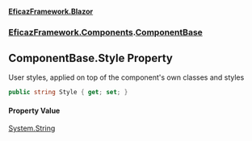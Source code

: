 #### [EficazFramework.Blazor](EficazFrameworkBlazor.md 'EficazFramework Blazor')
### [EficazFramework.Components](EficazFrameworkBlazor.md#EficazFramework_Components 'EficazFramework.Components').[ComponentBase](ComponentBase.md 'EficazFramework.Components.ComponentBase')
## ComponentBase.Style Property
User styles, applied on top of the component's own classes and styles  
```csharp
public string Style { get; set; }
```
#### Property Value
[System.String](https://docs.microsoft.com/en-us/dotnet/api/System.String 'System.String')
